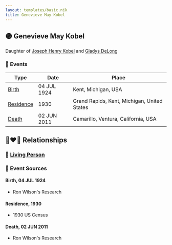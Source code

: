 ```yaml
---
layout: templates/basic.njk
title: Genevieve May Kobel
---
```

## 🟣 Genevieve May Kobel

Daughter of [Joseph Henry Kobel](/people/5/50400728) and [Gladys DeLong](/people/9/96793928)

### 📆 Events

Type | Date | Place
------ | ------ | ------
[Birth](#event-event-2) | 04 JUL 1924 | Kent, Michigan, USA
[Residence](#event-event-0) | 1930 | Grand Rapids, Kent, Michigan, United States
[Death](#event-event-4) | 02 JUN 2011 | Camarillo, Ventura, California, USA

## 👩‍❤️‍👨 Relationships

### 🔵 [Living Person](/people/9/90556823)

### 📰 Event Sources

#### <a id="event-event-2"></a> Birth, 04 JUL 1924
* Ron Wilson's Research

#### <a id="event-event-0"></a> Residence, 1930
* 1930 US Census

#### <a id="event-event-4"></a> Death, 02 JUN 2011
* Ron Wilson's Research